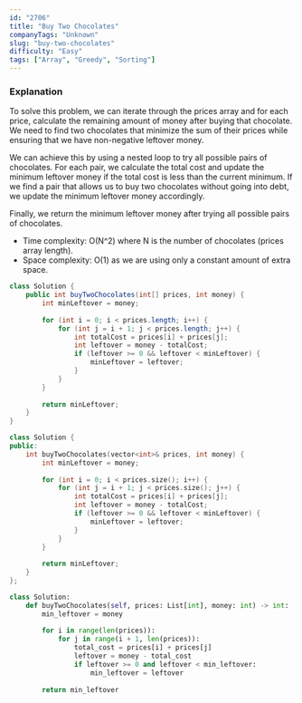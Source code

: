 ```yaml
---
id: "2706"
title: "Buy Two Chocolates"
companyTags: "Unknown"
slug: "buy-two-chocolates"
difficulty: "Easy"
tags: ["Array", "Greedy", "Sorting"]
---
```


### Explanation
To solve this problem, we can iterate through the prices array and for each price, calculate the remaining amount of money after buying that chocolate. We need to find two chocolates that minimize the sum of their prices while ensuring that we have non-negative leftover money.

We can achieve this by using a nested loop to try all possible pairs of chocolates. For each pair, we calculate the total cost and update the minimum leftover money if the total cost is less than the current minimum. If we find a pair that allows us to buy two chocolates without going into debt, we update the minimum leftover money accordingly.

Finally, we return the minimum leftover money after trying all possible pairs of chocolates.

- Time complexity: O(N^2) where N is the number of chocolates (prices array length).
- Space complexity: O(1) as we are using only a constant amount of extra space.
```java
class Solution {
    public int buyTwoChocolates(int[] prices, int money) {
        int minLeftover = money;
        
        for (int i = 0; i < prices.length; i++) {
            for (int j = i + 1; j < prices.length; j++) {
                int totalCost = prices[i] + prices[j];
                int leftover = money - totalCost;
                if (leftover >= 0 && leftover < minLeftover) {
                    minLeftover = leftover;
                }
            }
        }
        
        return minLeftover;
    }
}
```

```cpp
class Solution {
public:
    int buyTwoChocolates(vector<int>& prices, int money) {
        int minLeftover = money;
        
        for (int i = 0; i < prices.size(); i++) {
            for (int j = i + 1; j < prices.size(); j++) {
                int totalCost = prices[i] + prices[j];
                int leftover = money - totalCost;
                if (leftover >= 0 && leftover < minLeftover) {
                    minLeftover = leftover;
                }
            }
        }
        
        return minLeftover;
    }
};
```

```python
class Solution:
    def buyTwoChocolates(self, prices: List[int], money: int) -> int:
        min_leftover = money
        
        for i in range(len(prices)):
            for j in range(i + 1, len(prices)):
                total_cost = prices[i] + prices[j]
                leftover = money - total_cost
                if leftover >= 0 and leftover < min_leftover:
                    min_leftover = leftover
        
        return min_leftover
```